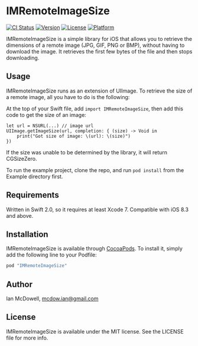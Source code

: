 # IMRemoteImageSize

[![CI Status](http://img.shields.io/travis/IMcD23/IMRemoteImageSize.svg?style=flat)](https://travis-ci.org/IMcD23/IMRemoteImageSize)
[![Version](https://img.shields.io/cocoapods/v/IMRemoteImageSize.svg?style=flat)](http://cocoapods.org/pods/IMRemoteImageSize)
[![License](https://img.shields.io/cocoapods/l/IMRemoteImageSize.svg?style=flat)](http://cocoapods.org/pods/IMRemoteImageSize)
[![Platform](https://img.shields.io/cocoapods/p/IMRemoteImageSize.svg?style=flat)](http://cocoapods.org/pods/IMRemoteImageSize)

IMRemoteImageSize is a simple library for iOS that allows you to retrieve the dimensions of a remote image (JPG, GIF, PNG or BMP), without having to download the image. It retrieves the first few bytes of the file and then stops downloading.

## Usage

IMRemoteImageSize runs as an extension of UIImage. To retrieve the size of a remote image, all you have to do is the following:

At the top of your Swift file, add `import IMRemoteImageSize`, then add this code to get the size of an image:

    let url = NSURL(...) // image url
    UIImage.getImageSize(url, completion: { (size) -> Void in
        print("Got size of image: \(url): \(size)")
    })

If the size was unable to be determined by the library, it will return CGSizeZero.

To run the example project, clone the repo, and run `pod install` from the Example directory first.

## Requirements

Written in Swift 2.0, so it requires at least Xcode 7. Compatible with iOS 8.3 and above.

## Installation

IMRemoteImageSize is available through [CocoaPods](http://cocoapods.org). To install
it, simply add the following line to your Podfile:

```ruby
pod "IMRemoteImageSize"
```

## Author

Ian McDowell, mcdow.ian@gmail.com

## License

IMRemoteImageSize is available under the MIT license. See the LICENSE file for more info.
